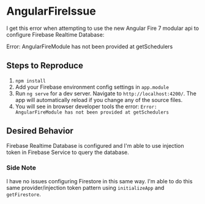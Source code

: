 # AngularFireIssue

I get this error when attempting to use the new Angular Fire 7 modular api to configure Firebase Realtime Database: 

Error: AngularFireModule has not been provided at getSchedulers

## Steps to Reproduce

1. `npm install`
2. Add your Firebase environment config settings in `app.module`
3. Run `ng serve` for a dev server. Navigate to `http://localhost:4200/`. The app will automatically reload if you change any of the source files.
4. You will see in browser developer tools the error: `Error: AngularFireModule has not been provided at getSchedulers`
## Desired Behavior

Firebase Realtime Database is configured and I'm able to use injection token in Firebase Service to query the database. 

### Side Note 

I have no issues configuring Firestore in this same way. I'm able to do this same provider/injection token pattern using `initializeApp` and `getFirestore`. 